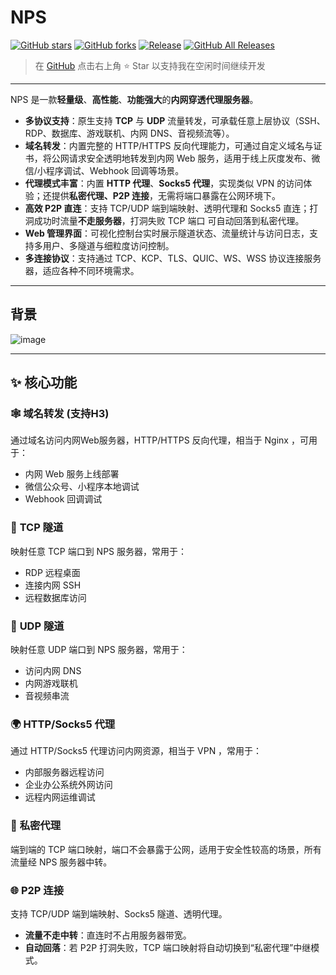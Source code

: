 # NPS

[![GitHub stars](https://img.shields.io/github/stars/djylb/nps.svg)](https://github.com/djylb/nps)
[![GitHub forks](https://img.shields.io/github/forks/djylb/nps.svg)](https://github.com/djylb/nps)
[![Release](https://github.com/djylb/nps/workflows/Release/badge.svg)](https://github.com/djylb/nps/actions)
[![GitHub All Releases](https://img.shields.io/github/downloads/djylb/nps/total)](https://github.com/djylb/nps/releases)

> 在 [GitHub](https://github.com/djylb/nps) 点击右上角 ⭐ Star 以支持我在空闲时间继续开发

---

NPS 是一款**轻量级**、**高性能**、**功能强大**的**内网穿透代理服务器**。

* **多协议支持**：原生支持 **TCP** 与 **UDP** 流量转发，可承载任意上层协议（SSH、RDP、数据库、游戏联机、内网 DNS、音视频流等）。
* **域名转发**：内置完整的 HTTP/HTTPS 反向代理能力，可通过自定义域名与证书，将公网请求安全透明地转发到内网 Web 服务，适用于线上灰度发布、微信/小程序调试、Webhook 回调等场景。
* **代理模式丰富**：内置 **HTTP 代理**、**Socks5 代理**，实现类似 VPN 的访问体验；还提供**私密代理、P2P 连接**，无需将端口暴露在公网环境下。
* **高效 P2P 直连**：支持 TCP/UDP 端到端映射、透明代理和 Socks5 直连；打洞成功时流量**不走服务器**，打洞失败 TCP 端口 可自动回落到私密代理。
* **Web 管理界面**：可视化控制台实时展示隧道状态、流量统计与访问日志，支持多用户、多隧道与细粒度访问控制。
* **多连接协议**：支持通过 TCP、KCP、TLS、QUIC、WS、WSS 协议连接服务器，适应各种不同环境需求。

---

## 背景

![image](https://cdn.jsdelivr.net/gh/djylb/nps/image/web.png)

---

## ✨ 核心功能

### 🕸️ **域名转发** (支持H3)

通过域名访问内网Web服务器，HTTP/HTTPS 反向代理，相当于 Nginx ，可用于：

* 内网 Web 服务上线部署
* 微信公众号、小程序本地调试
* Webhook 回调调试

### 🔌 **TCP 隧道**

映射任意 TCP 端口到 NPS 服务器，常用于：

* RDP 远程桌面
* 连接内网 SSH
* 远程数据库访问

### 📡 **UDP 隧道**

映射任意 UDP 端口到 NPS 服务器，常用于：

* 访问内网 DNS
* 内网游戏联机
* 音视频串流

### 🌍 **HTTP/Socks5 代理**

通过 HTTP/Socks5 代理访问内网资源，相当于 VPN ，常用于：

* 内部服务器远程访问
* 企业办公系统外网访问
* 远程内网运维调试

### 🤫 **私密代理**

端到端的 TCP 端口映射，端口不会暴露于公网，适用于安全性较高的场景，所有流量经 NPS 服务器中转。

### 🌐 **P2P 连接**

支持 TCP/UDP 端到端映射、Socks5 隧道、透明代理。

  * **流量不走中转**：直连时不占用服务器带宽。
  * **自动回落**：若 P2P 打洞失败，TCP 端口映射将自动切换到“私密代理”中继模式。
